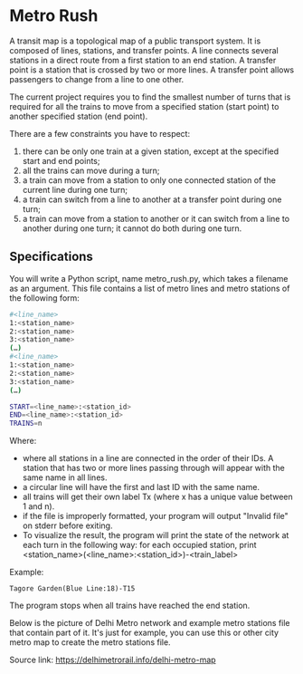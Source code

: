 # Metro Rush
A transit map is a topological map of a public transport system. It is composed of lines, stations, and transfer points. A line connects several stations in a direct route from a first station to an end station. A transfer point is a station that is crossed by two or more lines. A transfer point allows passengers to change from a line to one other.

The current project requires you to find the smallest number of turns that is required for all the trains to move from a specified station (start point) to another specified station (end point).

There are a few constraints you have to respect:

1. there can be only one train at a given station, except at the specified start and end points;
2. all the trains can move during a turn;
3. a train can move from a station to only one connected station of the current line during one turn;
4. a train can switch from a line to another at a transfer point during one turn;
5. a train can move from a station to another or it can switch from a line to another during one turn; it cannot do both during one turn.
## Specifications
You will write a Python script, name metro_rush.py, which takes a filename as an argument. This file contains a list of metro lines and metro stations of the following form:
```sh
#<line_name>
1:<station_name>
2:<station_name>
3:<station_name>
(…)
#<line_name>
1:<station_name>
2:<station_name>
3:<station_name>
(…)

START=<line_name>:<station_id>
END=<line_name>:<station_id>
TRAINS=n
```
Where:

- where all stations in a line are connected in the order of their IDs. A station that has two or more lines passing through will appear with the same name in all lines.
- a circular line will have the first and last ID with the same name.
- all trains will get their own label Tx (where x has a unique value between 1 and n).
- if the file is improperly formatted, your program will output "Invalid file" on stderr before exiting.
- To visualize the result, the program will print the state of the network at each turn in the following way: for each occupied station, print <station_name>(<line_name>:<station_id>)-<train_label>

Example:
```
Tagore Garden(Blue Line:18)-T15
```

The program stops when all trains have reached the end station.

Below is the picture of Delhi Metro network and example metro stations file that contain part of it. It's just for example, you can use this or other city metro map to create the metro stations file.

Source link: https://delhimetrorail.info/delhi-metro-map

